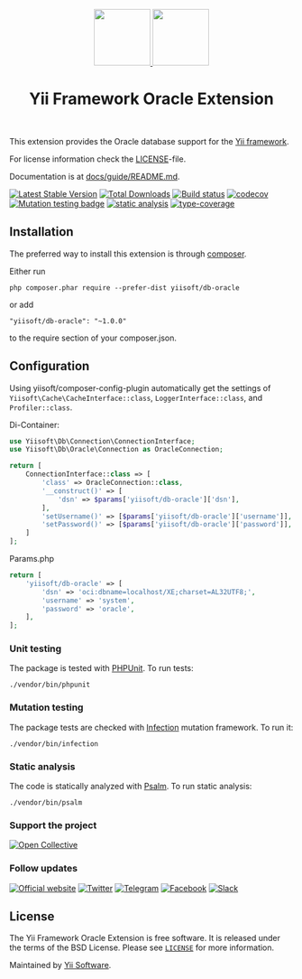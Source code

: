 <p align="center">
    <a href="https://github.com/yiisoft" target="_blank">
        <img src="https://yiisoft.github.io/docs/images/yii_logo.svg" height="100px">
    </a>
    <a href="https://www.oracle.com/database/technologies/" target="_blank">
        <img src="https://avatars3.githubusercontent.com/u/4430336" height="100px">
    </a>
    <h1 align="center">Yii Framework Oracle Extension</h1>
    <br>
</p>

This extension provides the Oracle database support for the [Yii framework](http://www.yiiframework.com).

For license information check the [LICENSE](LICENSE.md)-file.

Documentation is at [docs/guide/README.md](docs/guide/README.md).

[![Latest Stable Version](https://poser.pugx.org/yiisoft/db-oracle/v/stable.png)](https://packagist.org/packages/yiisoft/db-oracle)
[![Total Downloads](https://poser.pugx.org/yiisoft/db-oracle/downloads.png)](https://packagist.org/packages/yiisoft/db-oracle)
[![Build status](https://github.com/yiisoft/db-oracle/workflows/build/badge.svg)](https://github.com/yiisoft/db-oracle/actions?query=workflow%3Abuild)
[![codecov](https://codecov.io/gh/yiisoft/db-oracle/branch/master/graph/badge.svg?token=XGJAFXVHSH)](https://codecov.io/gh/yiisoft/db-oracle)
[![Mutation testing badge](https://img.shields.io/endpoint?style=flat&url=https%3A%2F%2Fbadge-api.stryker-mutator.io%2Fgithub.com%2Fyiisoft%2Fdb-oracle%2Fmaster)](https://dashboard.stryker-mutator.io/reports/github.com/yiisoft/db-oracle/master)
[![static analysis](https://github.com/yiisoft/db-oracle/workflows/static%20analysis/badge.svg)](https://github.com/yiisoft/db-oracle/actions?query=workflow%3A%22static+analysis%22)
[![type-coverage](https://shepherd.dev/github/yiisoft/db-oracle/coverage.svg)](https://shepherd.dev/github/yiisoft/db-oracle)


Installation
------------

The preferred way to install this extension is through [composer](http://getcomposer.org/download/).

Either run

```
php composer.phar require --prefer-dist yiisoft/db-oracle
```

or add

```
"yiisoft/db-oracle": "~1.0.0"
```

to the require section of your composer.json.

## Configuration

Using yiisoft/composer-config-plugin automatically get the settings of `Yiisoft\Cache\CacheInterface::class`, `LoggerInterface::class`, and `Profiler::class`.

Di-Container:

```php
use Yiisoft\Db\Connection\ConnectionInterface;
use Yiisoft\Db\Oracle\Connection as OracleConnection;

return [
    ConnectionInterface::class => [
        'class' => OracleConnection::class,
        '__construct()' => [
            'dsn' => $params['yiisoft/db-oracle']['dsn'],
        ],
        'setUsername()' => [$params['yiisoft/db-oracle']['username']],
        'setPassword()' => [$params['yiisoft/db-oracle']['password']],
    ]
];
```

Params.php

```php
return [
    'yiisoft/db-oracle' => [
        'dsn' => 'oci:dbname=localhost/XE;charset=AL32UTF8;',
        'username' => 'system',
        'password' => 'oracle',
    ],
];
```


### Unit testing

The package is tested with [PHPUnit](https://phpunit.de/). To run tests:

```shell
./vendor/bin/phpunit
```

### Mutation testing

The package tests are checked with [Infection](https://infection.github.io/) mutation framework. To run it:

```shell
./vendor/bin/infection
```

### Static analysis

The code is statically analyzed with [Psalm](https://psalm.dev/). To run static analysis:

```shell
./vendor/bin/psalm
```

### Support the project

[![Open Collective](https://img.shields.io/badge/Open%20Collective-sponsor-7eadf1?logo=open%20collective&logoColor=7eadf1&labelColor=555555)](https://opencollective.com/yiisoft)

### Follow updates

[![Official website](https://img.shields.io/badge/Powered_by-Yii_Framework-green.svg?style=flat)](https://www.yiiframework.com/)
[![Twitter](https://img.shields.io/badge/twitter-follow-1DA1F2?logo=twitter&logoColor=1DA1F2&labelColor=555555?style=flat)](https://twitter.com/yiiframework)
[![Telegram](https://img.shields.io/badge/telegram-join-1DA1F2?style=flat&logo=telegram)](https://t.me/yii3en)
[![Facebook](https://img.shields.io/badge/facebook-join-1DA1F2?style=flat&logo=facebook&logoColor=ffffff)](https://www.facebook.com/groups/yiitalk)
[![Slack](https://img.shields.io/badge/slack-join-1DA1F2?style=flat&logo=slack)](https://yiiframework.com/go/slack)

## License

The Yii Framework Oracle Extension is free software. It is released under the terms of the BSD License.
Please see [`LICENSE`](./LICENSE.md) for more information.

Maintained by [Yii Software](https://www.yiiframework.com/).
